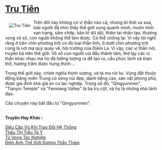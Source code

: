 <a href="https://truyenwiki.net/tru-tien.36845/" title="Tru Tiên"><h1>Tru Tiên</h1></a><div style="display:table"><img align="right" style="float: left; padding: 10px;" src="https://truyenwiki.net/a/img/str/src/36845.jpg" alt="Tru Tiên">Trên đời này không có vị thần nào cả, nhưng từ thời xa xưa, loài người đã nhìn thấy thế giới xung quanh mình, muôn hình vạn trạng, sấm chớp, bão tố dữ dội, thiên tai nhân tạo, thương vong vô số, con người không thể làm được. Có thể chống lại. Vì vậy tôi nghĩ rằng ở trên chín phương trời có đủ loại thần linh, ở dưới chín phương trời cũng là nơi ma quỷ quay về, hội trường của Diêm La. Vì vậy, các vị thần nói, truyền bá trên thế giới. Vô số con người cúi đầu thành tâm, thờ lạy các vị thần khác nhau mà họ đã tưởng tượng ra để tạo ra, cầu phúc lành và than thở, hương trầm được hưng thịnh ...<p></p> Trong thế giới này, chính nghĩa thịnh vượng, và tà ma rút lui. Vùng đất thuộc đồng bằng miền Trung có sông núi đẹp, danh tiếng cao, sản vật phong phú, được gia đình khá giả an cư lạc nghiệp. Trong số đó, "Qingyunmen", "Tianyin Temple" và "Fenxiang Valley" là ba trụ cột, và họ là những nhà lãnh đạo.<p></p> Câu chuyện này bắt đầu từ "Qingyunmen".</div><p><br><b>Truyện Hay Khác :</b></p><a href="https://truyenwiki.net/sieu-cap-vu-khi-trao-doi-he-thong.36970/" alt="Siêu Cấp Vũ Khí Trao Đổi Hệ Thống">Siêu Cấp Vũ Khí Trao Đổi Hệ Thống</a><br/><a href="https://github.com/nownovels/wikidich/tree/master/truyenhay/36580" alt="Thấu Thị Tiểu Tà Y">Thấu Thị Tiểu Tà Y</a><br/><a href="https://sangtacviet.wordpress.com/2020/10/22/tu-vong-tac-nghiep/" alt="Tử Vong Tác Nghiệp">Tử Vong Tác Nghiệp</a><br/><a href="https://sangtacviet.wordpress.com/2020/10/22/dien-anh-the-gioi-duong-than-tham/" alt="Điện Ảnh Thế Giới Đương Thần Thám">Điện Ảnh Thế Giới Đương Thần Thám</a><br/>